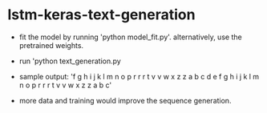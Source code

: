 # lstm-keras-text-generation

 
* fit the model by running 'python model_fit.py'. alternatively, use the pretrained weights. 

* run 'python text_generation.py

* sample output: 'f g h i j k l m n o p r r r t v v w x z z a b c d e f g h i j k l m n o p r r r t v v w x z z a b c'

* more data and training would improve the sequence generation. 
